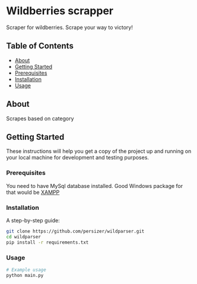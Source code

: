 # Wildberries scrapper
Scraper for wildberries. Scrape your way to victory!

## Table of Contents

- [About](#about)
- [Getting Started](#getting-started)
- [Prerequisites](#prerequisites)
- [Installation](#installation)
- [Usage](#usage)

## About

Scrapes based on category

## Getting Started

These instructions will help you get a copy of the project up and running on your local machine for development and testing purposes.

### Prerequisites

You need to have MySql database installed.
Good Windows package for that would be [XAMPP](https://www.apachefriends.org)

### Installation

A step-by-step guide:
```bash
git clone https://github.com/persizer/wildparser.git
cd wildparser
pip install -r requirements.txt
```

### Usage

```bash
# Example usage
python main.py
```
